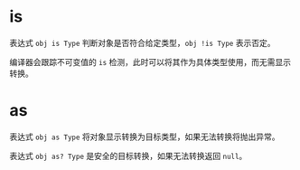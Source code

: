 # is

表达式 `obj is Type` 判断对象是否符合给定类型，`obj !is Type` 表示否定。

编译器会跟踪不可变值的 `is` 检测，此时可以将其作为具体类型使用，而无需显示转换。

# as

表达式 `obj as Type` 将对象显示转换为目标类型，如果无法转换将抛出异常。

表达式 `obj as? Type` 是安全的目标转换，如果无法转换返回 `null`。

